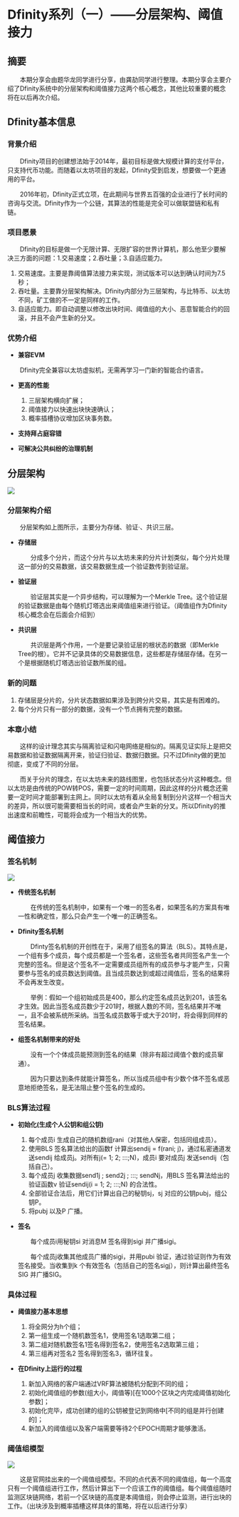 # Dfinity系列（一）——分层架构、阈值接力

## 摘要

&emsp;&emsp;本期分享会由题华龙同学进行分享，由龚劼同学进行整理。本期分享会主要介绍了Dfinity系统中的分层架构和阈值接力这两个核心概念，其他比较重要的概念将在以后再次介绍。

## Dfinity基本信息

### 背景介绍

&emsp;&emsp;Dfinity项目的创建想法始于2014年，最初目标是做大规模计算的支付平台，只支持代币功能。而随着以太坊项目的发起，Dfinity受到启发，想要做一个更通用的平台。

&emsp;&emsp;2016年初，Dfinity正式立项，在此期间与世界五百强的企业进行了长时间的咨询与交流。Dfinity作为一个公链，其算法的性能是完全可以做联盟链和私有链。

### 项目愿景

&emsp;&emsp;Dfinity的目标是做一个无限计算、无限扩容的世界计算机，那么他至少要解决三方面的问题：1.交易速度；2.吞吐量；3.自适应能力。

1. 交易速度。主要是靠阈值算法接力来实现，测试版本可以达到确认时间为7.5秒；
2. 吞吐量。主要靠分层架构解决。Dfinity内部分为三层架构，与比特币、以太坊不同，矿工做的不一定是同样的工作。 
3. 自适应能力。即自动调整以修改出块时间、阈值组的大小、恶意智能合约的回滚，并且不会产生新的分叉。

### 优势介绍

- **兼容EVM**

&emsp;&emsp;Dfinity完全兼容以太坊虚拟机，无需再学习一门新的智能合约语言。

- **更高的性能**

	1. 三层架构横向扩展；
	2. 阈值接力以快速出块快速确认；
	3. 概率插槽协议增加区块事务数。

- **支持拜占庭容错**


- **可解决公共纠纷的治理机制**

## 分层架构

![](https://i.imgur.com/jpmjN3y.png)

### 分层架构介绍

&emsp;&emsp;分层架构如上图所示，主要分为存储、验证·、共识三层。

- **存储层**

	&emsp;&emsp;分成多个分片，而这个分片与以太坊未来的分片计划类似，每个分片处理这一部分的交易数据，该交易数据生成一个验证数传到验证层。

- **验证层**
 
	&emsp;&emsp;验证层其实是一个异步结构，可以理解为一个Merkle Tree。这个验证层的验证数据是由每个随机灯塔选出来阈值组来进行验证。（阈值组作为Dfinity核心概念会在后面会介绍到）

- **共识层**
 
	&emsp;&emsp;共识层是两个作用，一个是要记录验证层的根状态的数据（即Merkle Tree的根）。它并不记录具体的交易数据信息，这些都是存储层存储。在另一个是根据随机灯塔选出验证数所属的组。

### 新的问题

1. 存储层是分片的，分片状态数据如果涉及到跨分片交易，其实是有困难的。
2. 每个分片只有一部分的数据，没有一个节点拥有完整的数据。
### 本章小结

&emsp;&emsp;这样的设计理念其实与隔离验证和闪电网络是相似的。隔离见证实际上是把交易数据和验证数据隔离开来，验证归验证、数据归数据。只不过Dfinity做的更加彻底，变成了不同的分层。

&emsp;&emsp;而关于分片的理念，在以太坊未来的路线图里，也包括状态分片这种概念。但以太坊是由传统的POW转POS，需要一定的时间周期，因此这样的分片概念还需要一定时间才能部署到主网上。同时以太坊有着从全局复制到分片这样一个相当大的差异，所以很可能需要相当长的时间，或者会产生新的分叉。所以Dfinity的推出速度和前瞻性，可能将会成为一个相当大的优势。

## 阈值接力

### 签名机制

![](https://i.imgur.com/IbRQlJ1.png)

- **传统签名机制**

	&emsp;&emsp;在传统的签名机制中，如果有一个唯一的签名者，如果签名的方案具有唯一性和确定性，那么只会产生一个唯一的正确签名。

- **Dfinity签名机制** 

	&emsp;&emsp;Dfinty签名机制的开创性在于，采用了组签名的算法（BLS）。其特点是，一个组有多个成员，每个成员都是一个签名者，这些签名者共同签名产生一个完整的签名。但是这个签名不一定需要成员组所有的成员参与才能产生，只需要参与签名的成员数达到阈值。且当成员数达到或超过阈值后，签名的结果将不会再发生改变。

	&emsp;&emsp;举例：假如一个组初始成员是400，那么约定签名成员达到201，该签名才生效。因此当签名成员数少于201时，根据人数的不同，签名结果并不唯一，且不会被系统所采纳。当签名成员数等于或大于201时，将会得到同样的签名结果。

- **组签名机制带来的好处**

	&emsp;&emsp;没有一个个体成员能预测到签名的结果（除非有超过阈值个数的成员窜通）。

	&emsp;&emsp;因为只要达到条件就能计算签名，所以当成员组中有少数个体不签名或恶意地拒绝签名，是无法阻止整个签名的生成的。


### BLS算法过程

- **初始化(生成个人公钥和组公钥)**

	1. 每个成员i 生成自己的随机数组rani（对其他人保密，包括同组成员）。
	2. 使用BLS 签名算法给出的函数f 计算出sendij = f(rani; j)，通过私密通道发送sendij 给成员j。对所有j(= 1; 2; :::;N)，成员i 要对成员j 发送sendij（包括自己）。
	3. 每个成员j 收集数据send1j ; send2j ; :::; sendNj，用BLS 签名算法给出的验证函数v 验证sendij(i = 1; 2; :::;N) 的合法性。
	4. 全部验证合法后，用它们计算出自己的秘钥sj，sj 对应的公钥pubj，组公钥P。	
	5. 将pubj 以及P 广播。

- **签名**

	&emsp;&emsp;每个成员i用秘钥si 对消息M 签名得到sigi 并广播sigi。

	&emsp;&emsp;每个成员j收集其他成员广播的sigi，并用pubi 验证，通过验证则作为有效签名接受。当收集到k 个有效签名（包括自己的签名sigj），则计算出最终签名SIG 并广播SIG。

### 具体过程

- **阈值接力基本思想**

	1. 将全网分为h个组；
	2. 第一组生成一个随机数签名1，使用签名1选取第二组；
	3. 第二组对随机数签名1签名得到签名2，使用签名2选取第三组；
	4. 第三组再对签名2 签名得到签名3，循环往复。
	
- **在Dfinity上运行的过程**

	1. 新加入网络的客户端通过VRF算法被随机分配到不同的组；
	2. 初始化阈值组的参数(组大小，阈值等)[在1000个区块之内完成阈值初始化参数]；
	3. 初始化完毕，成功创建的组的公钥被登记到网络中[不同的组是并行创建的]；
	4. 新加入的阈值组以及客户端需要等待2个EPOCH周期才能够激活。

### 阈值组模型

![](https://i.imgur.com/sjKWLR6.png)

&emsp;&emsp;这是官网挂出来的一个阈值组模型。不同的点代表不同的阈值组，每一个高度只有一个阈值组进行工作，然后计算出下一个应该工作的阈值组。每个阈值组随时监测区块链网络，若前一个区块链的高度是本阈值组，则会停止监测，进行出块的工作。（出块涉及到概率插槽这样具体的策略，将在以后进行分享）